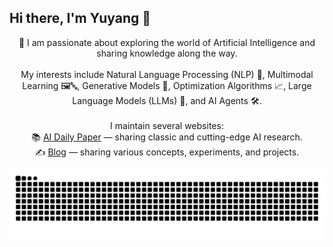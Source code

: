 ## Hi there, I'm Yuyang 👋

<p align="center" style="text-align:center;">
  🚀 I am passionate about exploring the world of Artificial Intelligence and sharing knowledge along the way. <br><br>
  My interests include Natural Language Processing (NLP) 📝, Multimodal Learning 🖼️🔤, Generative Models 🎨, Optimization Algorithms 📈, Large Language Models (LLMs) 🤖, and AI Agents 🛠️. <br><br> 
  I maintain several websites: <br>
  📚 <a href="https://yyzhang2000.github.io/AI-Daily-Paper/" target="_blank">AI Daily Paper</a> — sharing classic and cutting-edge AI research.<br>
  ✍️ <a href="https://yyzhang2000.github.io/Blog/" target="_blank">Blog</a> — sharing various concepts, experiments, and projects.
</p>

<!--
**Yyzhang2000/Yyzhang2000** is a ✨ _special_ ✨ repository because its `README.md` (this file) appears on your GitHub profile.

Here are some ideas to get you started:

- 🔭 I’m currently working on ...
- 🌱 I’m currently learning ...
- 👯 I’m looking to collaborate on ...
- 🤔 I’m looking for help with ...
- 💬 Ask me about ...
- 📫 How to reach me: ...
- 😄 Pronouns: ...
- ⚡ Fun fact: ...
-->

<picture>
  <source media="(prefers-color-scheme: dark)" srcset="https://raw.githubusercontent.com/Yyzhang2000/Yyzhang2000/output/github-contribution-grid-snake-dark.svg">
  <source media="(prefers-color-scheme: light)" srcset="https://raw.githubusercontent.com/Yyzhang2000/Yyzhang2000/output/github-contribution-grid-snake.svg">
  <img alt="github contribution grid snake animation" src="https://raw.githubusercontent.com/Yyzhang2000/Yyzhang2000/output/github-contribution-grid-snake.svg">
</picture>
